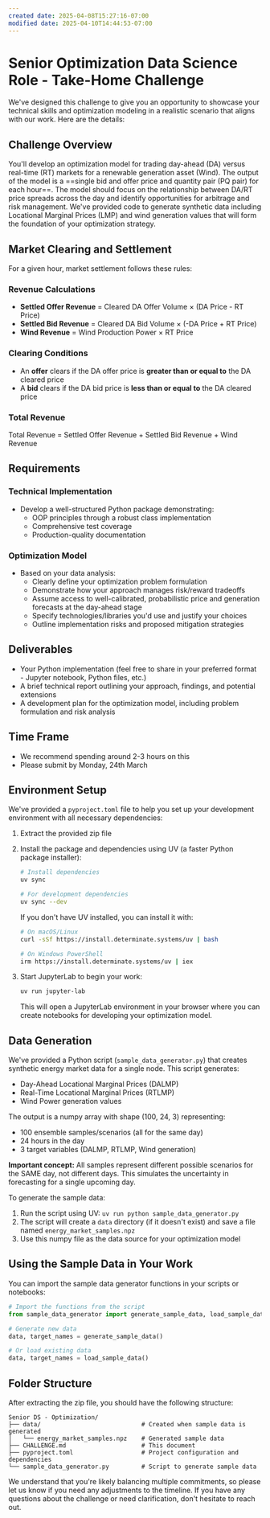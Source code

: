 ```yaml
---
created date: 2025-04-08T15:27:16-07:00
modified date: 2025-04-10T14:44:53-07:00
---
```

# Senior Optimization Data Science Role - Take-Home Challenge

We've designed this challenge to give you an opportunity to showcase your technical skills and optimization modeling in a realistic scenario that aligns with our work. Here are the details:

## Challenge Overview
You'll develop an optimization model for trading day-ahead (DA) versus real-time (RT) markets for a renewable generation asset (Wind). The output of the model is a ==single bid and offer price and quantity pair (PQ pair) for each hour==. The model should focus on the relationship between DA/RT price spreads across the day and identify opportunities for arbitrage and risk management. We've provided code to generate synthetic data including Locational Marginal Prices (LMP) and wind generation values that will form the foundation of your optimization strategy.

## Market Clearing and Settlement

For a given hour, market settlement follows these rules:

### Revenue Calculations
- **Settled Offer Revenue** = Cleared DA Offer Volume × (DA Price - RT Price)
- **Settled Bid Revenue** = Cleared DA Bid Volume × (-DA Price + RT Price)
- **Wind Revenue** = Wind Production Power × RT Price

### Clearing Conditions
- An **offer** clears if the DA offer price is **greater than or equal to** the DA cleared price
- A **bid** clears if the DA bid price is **less than or equal to** the DA cleared price

### Total Revenue
Total Revenue = Settled Offer Revenue + Settled Bid Revenue + Wind Revenue

## Requirements

### Technical Implementation
* Develop a well-structured Python package demonstrating:
   * OOP principles through a robust class implementation
   * Comprehensive test coverage
   * Production-quality documentation

### Optimization Model
* Based on your data analysis:
   * Clearly define your optimization problem formulation
   * Demonstrate how your approach manages risk/reward tradeoffs
   * Assume access to well-calibrated, probabilistic price and generation forecasts at the day-ahead stage
   * Specify technologies/libraries you'd use and justify your choices
   * Outline implementation risks and proposed mitigation strategies

## Deliverables
* Your Python implementation (feel free to share in your preferred format - Jupyter notebook, Python files, etc.)
* A brief technical report outlining your approach, findings, and potential extensions
* A development plan for the optimization model, including problem formulation and risk analysis

## Time Frame
* We recommend spending around 2-3 hours on this
* Please submit by Monday, 24th March

## Environment Setup
We've provided a `pyproject.toml` file to help you set up your development environment with all necessary dependencies:

1. Extract the provided zip file
2. Install the package and dependencies using UV (a faster Python package installer):
   ```bash
   # Install dependencies
   uv sync
   
   # For development dependencies
   uv sync --dev
   ```
   
   If you don't have UV installed, you can install it with:
   ```bash
   # On macOS/Linux
   curl -sSf https://install.determinate.systems/uv | bash
   
   # On Windows PowerShell
   irm https://install.determinate.systems/uv | iex
   ```

3. Start JupyterLab to begin your work:
   ```bash
   uv run jupyter-lab
   ```
   This will open a JupyterLab environment in your browser where you can create notebooks for developing your optimization model.

## Data Generation
We've provided a Python script (`sample_data_generator.py`) that creates synthetic energy market data for a single node. This script generates:

* Day-Ahead Locational Marginal Prices (DALMP)
* Real-Time Locational Marginal Prices (RTLMP)
* Wind Power generation values

The output is a numpy array with shape (100, 24, 3) representing:
* 100 ensemble samples/scenarios (all for the same day)
* 24 hours in the day
* 3 target variables (DALMP, RTLMP, Wind generation)

**Important concept:** All samples represent different possible scenarios for the SAME day, not different days. This simulates the uncertainty in forecasting for a single upcoming day.

To generate the sample data:
1. Run the script using UV: `uv run python sample_data_generator.py`
2. The script will create a `data` directory (if it doesn't exist) and save a file named `energy_market_samples.npz`
3. Use this numpy file as the data source for your optimization model

## Using the Sample Data in Your Work
You can import the sample data generator functions in your scripts or notebooks:

```python
# Import the functions from the script
from sample_data_generator import generate_sample_data, load_sample_data

# Generate new data
data, target_names = generate_sample_data()

# Or load existing data
data, target_names = load_sample_data()
```

## Folder Structure
After extracting the zip file, you should have the following structure:

```
Senior DS - Optimization/
├── data/                            # Created when sample data is generated
│   └── energy_market_samples.npz    # Generated sample data
├── CHALLENGE.md                     # This document
├── pyproject.toml                   # Project configuration and dependencies
└── sample_data_generator.py         # Script to generate sample data
```

We understand that you're likely balancing multiple commitments, so please let us know if you need any adjustments to the timeline. If you have any questions about the challenge or need clarification, don't hesitate to reach out.
